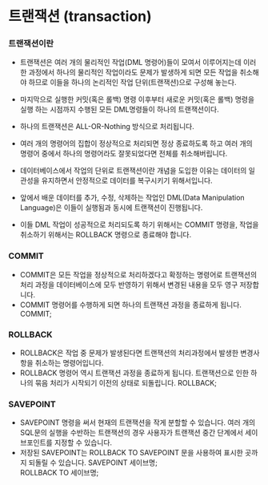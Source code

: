  # 트랜잭션 (transaction)
 
  ### 트랜잭션이란  
 - 트랜잭션은 여러 개의 물리적인 작업(DML 명령어)들이 모여서 이루어지는데 이러한 과정에서 하나의 물리적인 작업이라도 문제가 발생하게 되면 모든 작업을 취소해야 하므로 이들을 하나의 논리적인 작업 단위(트랜잭션)으로 구성해 놓는다.
 
 - 마지막으로 실행한 커밋(혹은 롤백) 명령 이후부터 새로운 커밋(혹은 롤백) 명령을 실행 하는 시점까지 수행된 모든 DML명령들이 하나의 트랜잭션이다.
 
 - 하나의 트랜잭션은 ALL-OR-Nothing 방식으로 처리됩니다.
 
 - 여러 개의 명령어의 집합이 정상적으로 처리되면 정상 종료하도록 하고 여러 개의 명령어 중에서 하나의 명령어라도 잘못되었다면 전체를 취소해버립니다.
  
 - 데이터베이스에서 작업의 단위로 트랜잭션이란 개념을 도입한 이유는 데이터의 일관성을 유지하면서 안정적으로 데이터를 복구시키기 위해서입니다.
 
 - 앞에서 배운 데이터를 추가, 수정, 삭제하는 작업인 DML(Data Manipulation Language)은 이들이 실행됨과 동시에 트랜잭션이 진행됩니다.
 
 - 이들 DML 작업이 성공적으로 처리되도록 하기 위해서는 COMMIT 명령을,
 작업을 취소하기 위해서는 ROLLBACK 명령으로 종료해야 합니다.


 ### COMMIT  
 - COMMIT은 모든 작업을 정상적으로 처리하겠다고 확정하는 명령어로 트랜잭션의 처리 과정을 데이터베이스에 모두 반영하기 위해서 변경된 내용을 모두 영구 저장합니다.
 - COMMIT 명령어를 수행하게 되면 하나의 트랜잭션 과정을 종료하게 됩니다.
COMMIT;  

 ### ROLLBACK  
 - ROLLBACK은 작업 중 문제가 발생된다면 트랜잭션의 처리과정에서 발생한 변경사항을 취소하는 명령어입니다.
 - ROLLBACK 명령어 역시 트랜잭션 과정을 종료하게 됩니다. 트랜잭션으로 인한 하나의 묶음 처리가 시작되기 이전의 상태로 되돌립니다.
ROLLBACK;  

 ### SAVEPOINT
 - SAVEPOINT 명령을 써서 현재의 트랜잭션을 작게 분할할 수 있습니다. 여러 개의 SQL문의 실행을 수반하는 트랜잭션의 경우 사용자가 트랜잭션 중간 단계에서 세이브포인트를 지정할 수 있습니다.
 - 저장된 SAVEPOINT는 ROLLBACK TO SAVEPOINT 문을 사용하여 표시한 곳까지 되돌릴 수 있습니다. 
SAVEPOINT 세이브명;  
ROLLBACK TO 세이브명;  






